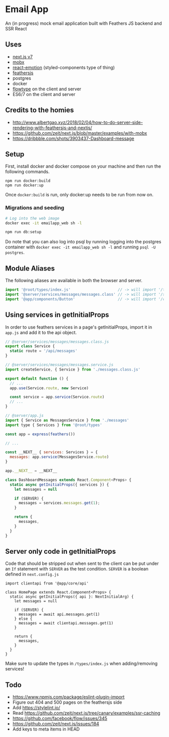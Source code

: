 
# Email App

An (in progress) mock email application built with Feathers JS backend and SSR React


## Uses

- [next.js v7](https://nextjs.org)
- [mobx](https://mobx.js.org)
- [react-emotion](https://emotion.sh/docs) (styled-components type of thing)
- [feathersjs](https://feathersjs.com)
- postgres
- docker
- [flowtype](https://flow.org) on the client and server
- ES6/7 on the client and server

## Credits to the homies

- http://www.albertgao.xyz/2018/02/04/how-to-do-server-side-rendering-with-feathersjs-and-nextjs/
- https://github.com/zeit/next.js/blob/master/examples/with-mobx
- https://dribbble.com/shots/3903437-Dashboard-message


## Setup

First, install docker and docker compose on your machine and then run the following commands.

```
npm run docker:build
npm run docker:up
```

Once `docker:build` is run, only docker:up needs to be run from now on.

### Migrations and seeding

```bash
# Log into the web image
docker exec -it emailapp_web sh -l

npm run db:setup
```

Do note that you can also log into psql by running logging into the postgres container with `docker exec -it emailapp_web sh -l` and running `psql -U postgres`.


## Module Aliases

The following aliases are available in both the browser and server.

```js
import '@root/types/index.js'                     // -> will import '/types/index.js'
import '@server/services/messages/messages.class' // -> will import '/server/services/messages/messages.class'
import '@app/components/Button'                   // -> will import '/client/components/Button'
```

## Using services in getInitialProps

In order to use feathers services in a page's getInitialProps, import it in `app.js` and add it to the api object.

```js
// @server/services/messages/messages.class.js
export class Service {
  static route = '/api/messages'
}
```

```js
// @server/services/messages/messages.service.js
import createService, { Service } from './messages.class.js'

export default function () {
  // ...
  app.use(Service.route, new Service)

  const service = app.service(Service.route)
  // ...
}
```

```js
// @server/app.js
import { Service as MessagesService } from './messages'
import type { Services } from '@root/types'

const app = express(feathers())

// ...

const __NEXT__ { services: Services } = {
  messages: app.service(MessagesService.route)
}

app.__NEXT__ = __NEXT__
```

```js
class DashboardMessages extends React.Component<Props> {
  static async getInitialProps({ services }) {
    let messages = null

    if (SERVER) {
      messages = services.messages.get(1);
    }

    return {
      messages,
    }
  }
}
```

## Server only code in getInitialProps

Code that should be stripped out when sent to the client can be put under an `If` statement with `SERVER` as the test condition. `SERVER` is a boolean defined in `next.config.js`

```
import clientapi from '@app/core/api'

class HomePage extends React.Component<Props> {
  static async getInitialProps({ api }: NextInitialArg) {
    let messages = null

    if (SERVER) {
      messages = await api.messages.get(1)
    } else {
      messages = await clientapi.messages.get(1)
    }

    return {
      messages,
    }
  }
}
```

Make sure to update the types in `/types/index.js` when adding/removing services!

## Todo

- https://www.npmjs.com/package/eslint-plugin-import
- Figure out 404 and 500 pages on the feathersjs side
- Add https://stylelint.io/
- Read https://github.com/zeit/next.js/tree/canary/examples/ssr-caching
- https://github.com/facebook/flow/issues/345
- https://github.com/zeit/next.js/issues/184
- Add keys to meta items in HEAD
